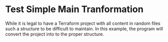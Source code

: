 # Test Simple Main Tranformation

While it is legal to have a Terraform project with all content in random files
such a structure to be difficult to maintain. In this example, the program will
convert the project into to the proper structure.
